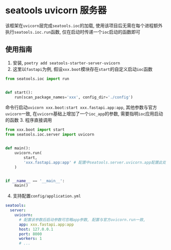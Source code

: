 # seatools uvicorn 服务器

该框架在`uvicorn`层完成`seatools.ioc`的加载, 使用该项目后无需在每个进程额外执行`seatools.ioc.run`函数, 仅在启动时传递一个`ioc`启动的函数即可

## 使用指南
1. 安装, `poetry add seatools-starter-server-uvicorn`
2. 这里以`fastapi`为例, 假设`xxx.boot`模块存在`start`的自定义启动`ioc`函数

```python
from seatools.ioc import run


def start():
    run(scan_package_names='xxx', config_dir='./config')

```
命令行启动`uvicorn xxx.boot:start xxx.fastapi.app:app`, 其他参数与官方`uvicorn`一致, 在`uvicorn`基础上增加了一个`ioc_app`的参数, 需要指明`ioc`应用启动的函数
3. 程序直接调用

```python
from xxx.boot import start
from seatools.ioc.server import uvicorn


def main():
    uvicorn.run(
        start,
        'xxx.fastapi.app:app' # 配置中seatools.server.uvicorn.app配置此处可不填
    )


if __name__ == '__main__':
    main()

```
4. 支持配置`config/application.yml`
```yaml
seatools:
  server:
    uvicorn:
      # 配置该参数后启动参数可忽略app参数, 配置与官方uvicorn.run一致,  
      app: xxx.fastapi.app:app
      host: 127.0.0.1
      port: 8000
      workers: 1
      # ...
    
```